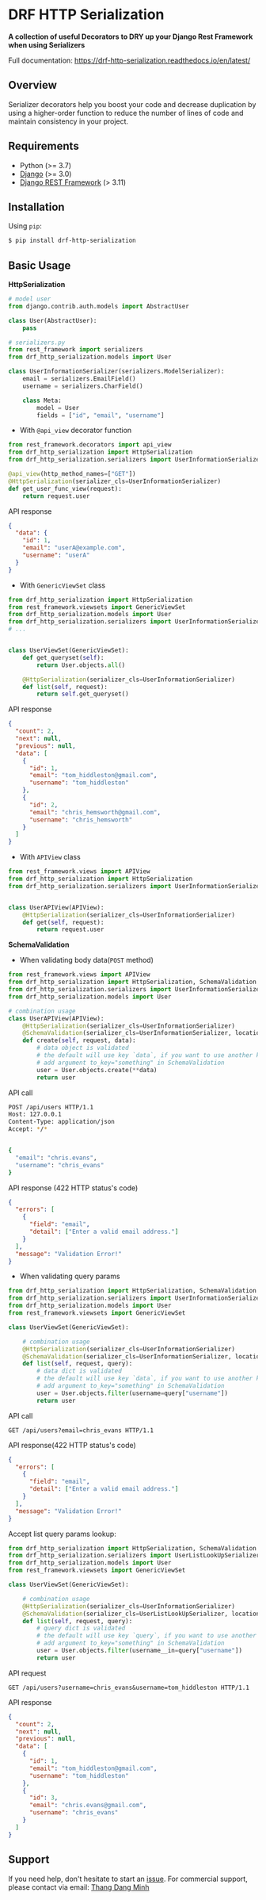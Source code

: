 # DRF HTTP Serialization

**A collection of useful Decorators to DRY up your Django Rest Framework when using Serializers**

Full documentation: <https://drf-http-serialization.readthedocs.io/en/latest/>

## Overview

Serializer decorators help you boost your code and decrease duplication
by using a higher-order function to reduce the number of lines of code
and maintain consistency in your project.

## Requirements

- Python (>= 3.7)
- [Django](https://github.com/django/django) (>= 3.0)
- [Django REST Framework](https://github.com/tomchristie/django-rest-framework) (> 3.11)

## Installation

Using `pip`:

```bash
$ pip install drf-http-serialization
```

## Basic Usage

**HttpSerialization**

```py
# model user
from django.contrib.auth.models import AbstractUser

class User(AbstractUser):
    pass
```

```py
# serializers.py
from rest_framework import serializers
from drf_http_serialization.models import User

class UserInformationSerializer(serializers.ModelSerializer):
    email = serializers.EmailField()
    username = serializers.CharField()

    class Meta:
        model = User
        fields = ["id", "email", "username"]
```

- With `@api_view` decorator function

```py
from rest_framework.decorators import api_view
from drf_http_serialization import HttpSerialization
from drf_http_serialization.serializers import UserInformationSerializer

@api_view(http_method_names=["GET"])
@HttpSerialization(serializer_cls=UserInformationSerializer)
def get_user_func_view(request):
    return request.user
```

API response

```json
{
  "data": {
    "id": 1,
    "email": "userA@example.com",
    "username": "userA"
  }
}
```

- With `GenericViewSet` class

```py
from drf_http_serialization import HttpSerialization
from rest_framework.viewsets import GenericViewSet
from drf_http_serialization.models import User
from drf_http_serialization.serializers import UserInformationSerializer
# ...


class UserViewSet(GenericViewSet):
    def get_queryset(self):
        return User.objects.all()

    @HttpSerialization(serializer_cls=UserInformationSerializer)
    def list(self, request):
        return self.get_queryset()
```

API response

```json
{
  "count": 2,
  "next": null,
  "previous": null,
  "data": [
    {
      "id": 1,
      "email": "tom_hiddleston@gmail.com",
      "username": "tom_hiddleston"
    },
    {
      "id": 2,
      "email": "chris_hemsworth@gmail.com",
      "username": "chris_hemsworth"
    }
  ]
}
```

- With `APIView` class

```py
from rest_framework.views import APIView
from drf_http_serialization import HttpSerialization
from drf_http_serialization.serializers import UserInformationSerializer


class UserAPIView(APIView):
    @HttpSerialization(serializer_cls=UserInformationSerializer)
    def get(self, request):
        return request.user
```

**SchemaValidation**

- When validating body data(`POST` method)

```py
from rest_framework.views import APIView
from drf_http_serialization import HttpSerialization, SchemaValidation
from drf_http_serialization.serializers import UserInformationSerializer
from drf_http_serialization.models import User

# combination usage
class UserAPIView(APIView):
    @HttpSerialization(serializer_cls=UserInformationSerializer)
    @SchemaValidation(serializer_cls=UserInformationSerializer, location="body")
    def create(self, request, data):
        # data object is validated
        # the default will use key `data`, if you want to use another key,
        # add argument to_key="something" in SchemaValidation
        user = User.objects.create(**data)
        return user
```

API call

```bash
POST /api/users HTTP/1.1
Host: 127.0.0.1
Content-Type: application/json
Accept: */*


{
  "email": "chris.evans",
  "username": "chris_evans"
}

```

API response (422 HTTP status's code)

```json
{
  "errors": [
    {
      "field": "email",
      "detail": ["Enter a valid email address."]
    }
  ],
  "message": "Validation Error!"
}
```

- When validating query params

```py
from drf_http_serialization import HttpSerialization, SchemaValidation
from drf_http_serialization.serializers import UserInformationSerializer
from drf_http_serialization.models import User
from rest_framework.viewsets import GenericViewSet

class UserViewSet(GenericViewSet):

    # combination usage
    @HttpSerialization(serializer_cls=UserInformationSerializer)
    @SchemaValidation(serializer_cls=UserInformationSerializer, location="query")
    def list(self, request, query):
        # data dict is validated
        # the default will use key `data`, if you want to use another key,
        # add argument to_key="something" in SchemaValidation
        user = User.objects.filter(username=query["username"])
        return user
```

API call

```
GET /api/users?email=chris_evans HTTP/1.1
```

API response(422 HTTP status's code)

```json
{
  "errors": [
    {
      "field": "email",
      "detail": ["Enter a valid email address."]
    }
  ],
  "message": "Validation Error!"
}
```

Accept list query params lookup:

```py
from drf_http_serialization import HttpSerialization, SchemaValidation
from drf_http_serialization.serializers import UserListLookUpSerializer, UserInformationSerializer
from drf_http_serialization.models import User
from rest_framework.viewsets import GenericViewSet

class UserViewSet(GenericViewSet):

    # combination usage
    @HttpSerialization(serializer_cls=UserInformationSerializer)
    @SchemaValidation(serializer_cls=UserListLookUpSerializer, location="query")
    def list(self, request, query):
        # query dict is validated
        # the default will use key `query`, if you want to use another key,
        # add argument to_key="something" in SchemaValidation
        user = User.objects.filter(username__in=query["username"])
        return user
```

API request

```
GET /api/users?username=chris_evans&username=tom_hiddleston HTTP/1.1
```

API response

```json
{
  "count": 2,
  "next": null,
  "previous": null,
  "data": [
    {
      "id": 1,
      "email": "tom_hiddleston@gmail.com",
      "username": "tom_hiddleston"
    },
    {
      "id": 3,
      "email": "chris.evans@gmail.com",
      "username": "chris_evans"
    }
  ]
}
```

## Support

If you need help, don't hesitate to start an [issue][issue].
For commercial support, please contact via email:
[Thang Dang Minh](mailto:thangdangdev@gmail.com?subject=[GitHub]%20Source%20Django%20HTTP%20Serialization)

[issue]: https://github.com/tkppro/drf-http-serialization/issues
